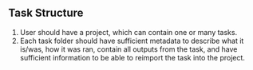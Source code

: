 ## Task Structure

1. User should have a project, which can contain one or many tasks.
2. Each task folder should have sufficient metadata to describe what it is/was, how it was ran, contain all outputs from the task, and have sufficient information to be able to reimport the task into the project.